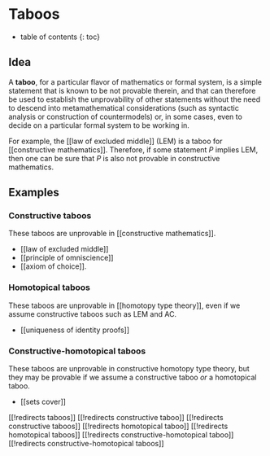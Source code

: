 # Taboos

* table of contents
{: toc}

## Idea

A **taboo**, for a particular flavor of mathematics or formal system, is a simple statement that is known to be not provable therein, and that can therefore be used to establish the unprovability of other statements without the need to descend into metamathematical considerations (such as syntactic analysis or construction of countermodels) or, in some cases, even to decide on a particular formal system to be working in.

For example, the [[law of excluded middle]] (LEM) is a taboo for [[constructive mathematics]].  Therefore, if some statement $P$ implies LEM, then one can be sure that $P$ is also not provable in constructive mathematics.

## Examples

### Constructive taboos

These taboos are unprovable in [[constructive mathematics]].

* [[law of excluded middle]]
* [[principle of omniscience]]
* [[axiom of choice]].

### Homotopical taboos

These taboos are unprovable in [[homotopy type theory]], even if we assume constructive taboos such as LEM and AC.

* [[uniqueness of identity proofs]]

### Constructive-homotopical taboos

These taboos are unprovable in constructive homotopy type theory, but they may be provable if we assume a constructive taboo *or* a homotopical taboo.

* [[sets cover]]

[[!redirects taboos]]
[[!redirects constructive taboo]]
[[!redirects constructive taboos]]
[[!redirects homotopical taboo]]
[[!redirects homotopical taboos]]
[[!redirects constructive-homotopical taboo]]
[[!redirects constructive-homotopical taboos]]

